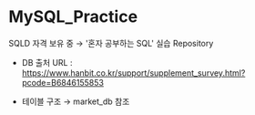 # MySQL_Practice

SQLD 자격 보유 중
 → '혼자 공부하는 SQL' 실습 Repository
 
* DB 출처
  URL : https://www.hanbit.co.kr/support/supplement_survey.html?pcode=B6846155853
  
* 테이블 구조
  → market_db 참조
